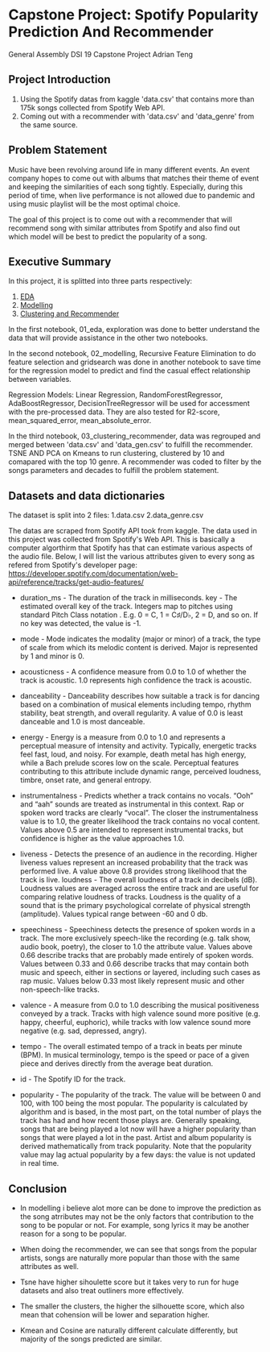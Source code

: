 # Capstone Project: Spotify Popularity Prediction And Recommender

General Assembly DSI 19 Capstone Project Adrian Teng

## Project Introduction

1. Using the Spotify datas from kaggle 'data.csv' that contains more than 175k songs collected from Spotify Web API.
2. Coming out with a recommender with 'data.csv' and 'data_genre' from the same source. 

## Problem Statement 

Music have been revolving around life in many different events. An event company hopes to come out with albums that matches their theme of event and keeping the similarities of each song tightly. Especially, during this period of time, when live performance is not allowed due to pandemic and using music playlist will be the most optimal choice.

The goal of this project is to come out with a recommender that will recommend song with similar attributes from Spotify and also find out which model will be best to predict the popularity of a song.

## Executive Summary

In this project, it is splitted into three parts respectively:

1. [EDA](code/01_eda.ipynb)
2. [Modelling](code/02_modelling.ipynb)
3. [Clustering and Recommender](code/03_clustering_recommendation.ipynb)

In the first notebook, 01_eda, exploration was done to better understand the data that will provide assistance in the other two notebooks. 

In the second notebook, 02_modelling, Recursive Feature Elimination to do feature selection and gridsearch was done in another notebook to save time for the regression model to predict and find the casual effect relationship between variables. 

Regression Models: Linear Regression, RandomForestRegressor, AdaBoostRegressor, DecisionTreeRegressor will be used for accessment with the pre-processed data. They are also tested for R2-score, mean_squared_error, mean_absolute_error. 

In the third notebook, 03_clustering_recommender, data was regrouped and merged between 'data.csv' and 'data_gen.csv' to fulfill the recommender. TSNE AND PCA on Kmeans to run clustering, clustered by 10 and comapared with the top 10 genre. A recommender was coded to filter by the songs parameters and decades to fulfill the problem statement.


## Datasets and data dictionaries

The dataset is split into 2 files:
1.data.csv
2.data_genre.csv

The datas are scraped from Spotify API took from kaggle. The data used in this project was collected from Spotify's Web API. This is basically a computer algorthirm that Spotify has that can estimate various aspects of the audio file. Below, I will list the various attributes given to every song as refered from Spotify's developer page: https://developer.spotify.com/documentation/web-api/reference/tracks/get-audio-features/

- duration_ms - The duration of the track in milliseconds.
key - The estimated overall key of the track. Integers map to pitches using standard Pitch Class notation . E.g. 0 = C, 1 = C♯/D♭, 2 = D, and so on. If no key was detected, the value is -1.

- mode - Mode indicates the modality (major or minor) of a track, the type of scale from which its melodic content is derived. Major is represented by 1 and minor is 0.

- acousticness - A confidence measure from 0.0 to 1.0 of whether the track is acoustic. 1.0 represents high confidence the track is acoustic.

- danceability - Danceability describes how suitable a track is for dancing based on a combination of musical elements including tempo, rhythm stability, beat strength, and overall regularity. A value of 0.0 is least danceable and 1.0 is most danceable.

- energy - Energy is a measure from 0.0 to 1.0 and represents a perceptual measure of intensity and activity. Typically, energetic tracks feel fast, loud, and noisy. For example, death metal has high energy, while a Bach prelude scores low on the scale. Perceptual features contributing to this attribute include dynamic range, perceived loudness, timbre, onset rate, and general entropy.

- instrumentalness - Predicts whether a track contains no vocals. “Ooh” and “aah” sounds are treated as instrumental in this context. Rap or spoken word tracks are clearly “vocal”. The closer the instrumentalness value is to 1.0, the greater likelihood the track contains no vocal content. Values above 0.5 are intended to represent instrumental tracks, but confidence is higher as the value approaches 1.0.

- liveness - Detects the presence of an audience in the recording. Higher liveness values represent an increased probability that the track was performed live. A value above 0.8 provides strong likelihood that the track is live.
loudness - The overall loudness of a track in decibels (dB). Loudness values are averaged across the entire track and are useful for comparing relative loudness of tracks. Loudness is the quality of a sound that is the primary psychological correlate of physical strength (amplitude). Values typical range between -60 and 0 db.

- speechiness - Speechiness detects the presence of spoken words in a track. The more exclusively speech-like the recording (e.g. talk show, audio book, poetry), the closer to 1.0 the attribute value. Values above 0.66 describe tracks that are probably made entirely of spoken words. Values between 0.33 and 0.66 describe tracks that may contain both music and speech, either in sections or layered, including such cases as rap music. Values below 0.33 most likely represent music and other non-speech-like tracks.

- valence - A measure from 0.0 to 1.0 describing the musical positiveness conveyed by a track. Tracks with high valence sound more positive (e.g. happy, cheerful, euphoric), while tracks with low valence sound more negative (e.g. sad, depressed, angry).

- tempo - The overall estimated tempo of a track in beats per minute (BPM). In musical terminology, tempo is the speed or pace of a given piece and derives directly from the average beat duration.

- id - The Spotify ID for the track.

- popularity - The popularity of the track. The value will be between 0 and 100, with 100 being the most popular. The popularity is calculated by algorithm and is based, in the most part, on the total number of plays the track has had and how recent those plays are. Generally speaking, songs that are being played a lot now will have a higher popularity than songs that were played a lot in the past. Artist and album popularity is derived mathematically from track popularity. Note that the popularity value may lag actual popularity by a few days: the value is not updated in real time.



## Conclusion

- In modelling i believe alot more can be done to improve the prediction as the song atrributes may not be the only factors that contribution to the song to be popular or not. For example, song lyrics it may be another reason for a song to be popular.

- When doing the recommender, we can see that songs from the popular artists, songs are naturally more popular than those with the same attributes as well. 

- Tsne have higher sihoulette score but it takes very to run for huge datasets and also treat outliners more effectively. 

- The smaller the clusters, the higher the silhouette score, which also mean that cohension will be lower and separation higher.

- Kmean and Cosine are naturally different calculate differently, but majority of the songs predicted are similar.



